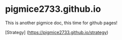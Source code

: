 # pigmice2733.github.io
This is another pigmice doc, this time for github pages!


[Strategy] (https://pigmice2733.github.io/strategy)
